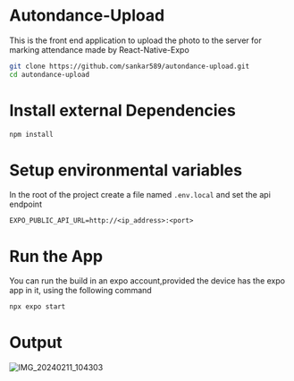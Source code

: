 # Autondance-Upload

This is the front end application to upload the photo to the server
for marking attendance made by React-Native-Expo

```bash
git clone https://github.com/sankar589/autondance-upload.git
cd autondance-upload
```
# Install external Dependencies

```bash
npm install
```

# Setup environmental variables

In the root of the project create a file named `.env.local` and set the api endpoint
```env
EXPO_PUBLIC_API_URL=http://<ip_address>:<port>
```

# Run the App

You can run the build in an expo account,provided the device has the expo app in it, using the following command
```bash
npx expo start
```


# Output

![IMG_20240211_104303](https://github.com/sankar589/autondance-upload/assets/119640217/2b714317-d791-4ac1-a1c4-c56a97e6b672)

